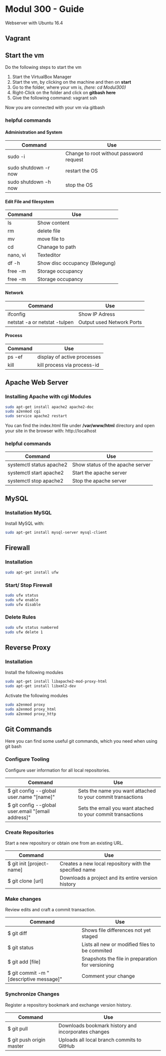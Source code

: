 Modul 300 - Guide
=============================
Webserver with Ubuntu 16.4

Vagrant
----------------


Start the vm
---------------
Do the following steps to start the vm
1. Start the VirtualBox Manager
2. Start the vm, by clicking on the machine and then on **start**
2. Go to the folder, where your vm is, *(here:
    cd Modul300)*
2. Right-Click on the folder and click on **gitbash here**
3. Give the following command: vagrant ssh

Now you are connected with your vm via gitbash

### helpful commands
#### Administration and System
| Command | Use |
| ------ | ------ |
| sudo -i | Change to root without password request |
|sudo shutdown -r now| restart the OS |
| sudo shutdown -h now | stop the OS |

#### Edit File and filesystem
| Command | Use |
| ------ | ------ |
| ls | Show content |
| rm | delete file |
| mv | move file to |
| cd | Chanage to path |
| nano, vi | Texteditor |
| df -h | Show disc occupancy (Belegung) |
| free -m | Storage occupancy |
| free -m | Storage occupancy |

#### Network
| Command | Use |
| ------ | ------ |
| ifconfig | Show IP Adress |
| netstat -a or netstat -tulpen | Output used Network Ports|

#### Process
| Command | Use |
| ------ | ------ |
| ps -ef | display of active processes |
|kill <pid> | kill process via process-id|

Apache Web Server
---------------------
### Installing Apache with cgi Modules
```sh
sudo apt-get install apache2 apache2-doc
sudo a2enmod cgi
sudo service apache2 restart
```
You can find the index.html file under **/var/www/html** directory and open your site in the browser with: http://localhost

### helpful commands
| Command | Use |
| ------ | ------ |
| systemctl status apache2| Show status of the apache server |
| systemctl start apache2| Start the apache server |
| systemctl stop apache2| Stop the apache server |

MySQL
---------------------
### Installation MySQL
Install MySQL with:
```sh
sudo apt-get install mysql-server mysql-client
```

Firewall
---------------------
### Installation 
```sh
sudo apt-get install ufw
```
### Start/ Stop Firewall
```sh
sudo ufw status
sudo ufw enable
sudo ufw disable
```
### Delete Rules
```sh
sudo ufw status numbered
sudo ufw delete 1
```
Reverse Proxy
---------------------
### Installation 
Install the following modules
```sh
sudo apt-get install libapache2-mod-proxy-html
sudo apt-get install libxml2-dev
```
Activate the following modules
```sh
sudo a2enmod proxy
sudo a2enmod proxy_html
sudo a2enmod proxy_http 
```
Git Commands
---------------
Here you can find some useful git commands, which you need when using git bash

### Configure Tooling
Configure user information for all local repositories.

| Command | Use |
| ------ | ------ |
| $ git config --global user.name "[name]"| Sets the name you want attached to your commit transactions |
| $ git config --global user.email "[email address]"| Sets the email you want atached to your commit transactions |

### Create Repositories
Start a new repository or obtain one from an existing URL.

| Command | Use |
| ------ | ------ |
|$ git init [project-name]| Creates a new local repository with the specified name |
|$ git clone [url]| Downloads a project and its entire version history |

### Make changes
Review edits and craft a commit transaction.

| Command | Use |
| ------ | ------ |
|$ git diff| Shows file differences not yet staged |
|$ git status| Lists all new or modified files to be commited |
|$ git add [file]| Snapshots the file in preparation for versioning |
|$ git commit -m "[descriptive message]"| Comment your change |


### Synchronize Changes
Register a repository bookmark and exchange version history.

| Command | Use |
| ------ | ------ |
|$ git pull| Downloads bookmark history and incorporates changes|
|$ git push origin master| Uploads all local branch commits to GitHub |
